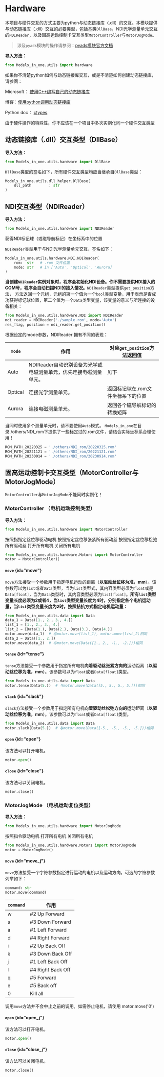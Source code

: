 # Hardware

本项目与硬件交互的方式主要为python与动态链接库（<path>.dll</path>）的交互。本模块提供与动态链接库（<path>.dll</path>）交互的必要类型，包括基类<code>DllBase</code>，NDI光学测量单元交互的<code>NDIReader</code>，以及固高运动控制卡交互类型<code>MotorController</code>与<code>MotorJogMode</code>。

> 涉及`pyads`模块的操作请参阅：[pyads模块官方文档](https://pydas.readthedocs.io/en/latest/)

**导入方法：**
```python 
from Models_in_one.utils import hardware
```
<note>
如果你不清楚python如何与动态链接库交互，或是不清楚如何创建动态链接库，请参阅：
<procedure title="">
<p>Microsoft： <a href="https://learn.microsoft.com/zh-cn/cpp/build/walkthrough-creating-and-using-a-dynamic-link-library-cpp?view=msvc-170">使用C++编写自己的动态链接库</a></p>
<p>博客：<a href="https://www.cnblogs.com/FHC1994/p/11421229.html">使用python调用动态链接库</a></p>
<p>Python doc： <a href="https://docs.python.org/3/library/ctypes.html">ctypes</a></p>
</procedure>
</note>

<warning>由于硬件操作的特殊性，你不应该在一个项目中多次实例化同一个硬件交互类型</warning>

## 动态链接库（.dll）交互类型（DllBase）

**导入方法：**
```python 
from Models_in_one.utils.hardware import DllBase
```

`DllBase`类型的签名如下，所有硬件交互类型均应当继承自`DllBase`类型：
```python
Models_in_one.utils.dll_helper.DllBase(
    dll_path        : str
)
```

## NDI交互类型（NDIReader）

**导入方法：**
```python 
from Models_in_one.utils.hardware import NDIReader
```

<deflist collapsible="true">
<def title="get_position()">
获得NDI标记球（或磁导航标记）在坐标系中的位置
</def>
</deflist>

`NDIReader`类型用于与NDI光学测量单元交互，签名如下：
```python
Models_in_one.utils.hardware.NDI.NDIReader(
    rom:  str   # .rom 文件位置
    mode: str   # in ['Auto', 'Optical', 'Aurora]
)
```

**当创建`NDIReader`实例对象时，程序会初始化NDI设备。你不需要提供NDI接入的COM号，程序会自动扫描NDI的接入情况。**`NDIReader`类型提供`get_position`方法，
方法返回一个元组，元组的第一个值为一个`bool`类型变量，用于表示是否成功获得标记球位置，第二个值为一个`Data`类型变量，该变量的意义与所连接的设备相关：
```python
from Models_in_one.utils.hardware.NDI import NDIReader
ndi_reader = NDIReader('./sample.rom', mode='Auto')
res_flag, position = ndi_reader.get_position()
```
根据设定的mode参数，NDIReader 拥有不同的表现：

| `mode`  | 作用                                    | 对应`get_position`方法返回值            |
|---------|---------------------------------------|----------------------------------|
| Auto    | NDIReader自动识别设备为光学或电磁测量单元，优先连接电磁测量单元。 | 见下                               |
| Optical | 连接光学测量单元。                             | 返回标记球在<path>.rom</path>文件坐标系下的位置 |
| Aurora  | 连接电磁测量单元。                             | 返回各个磁导航标记的转换矩阵                   |


<warning>当同时使用多个测量单元时，请不要使用<code>Auto</code>模式。</warning>
<note>
<code>Models_in_one</code>在目录<path>./others/NDI_rom</path>下提供了一些标定过的<path>.rom</path>文件，请结合实际坐标系合理使用！
</note>

```python
ROM_PATH_20220325 = './others/NDI_rom/20220325.rom'
ROM_PATH_20221121 = './others/NDI_rom/20221121.rom'
ROM_PATH_20230914 = './others/NDI_rom/20230914.rom'
```

## 固高运动控制卡交互类型（MotorController与MotorJogMode）
<warning><code>MotorController</code>与<code>MotorJogMode</code>不能同时实例化！</warning>

### MotorController （电机运动控制类型）

**导入方法：**
```python 
from Models_in_one.utils.hardware import MotorController
```

<deflist collapsible="true">
<def title="move(displacements)">
<a anchor="move">按照指指定丝位移驱动电机</a>
</def>
<def title="tense(displacement)">
<a anchor="tense">按照指定丝位移张紧所有驱动丝</a>
</def>
<def title="slack(displacement)">
<a anchor="slack">按照指定丝位移松弛所有驱动丝</a>
</def>
<def title="open()">
<a anchor="open">打开所有电机</a>
</def>
<def title="close()">
<a anchor="close">关闭所有电机</a>
</def>
</deflist>

```python
from Models_in_one.utils.hardware.Motors import MotorController
motor = MotorController()
```
#### `move` {id="move"}

`move`方法接受一个参数用于指定电机运动的距离（**以驱动丝位移为准，mm**）。该参数可以为`list`或者`Data`类型，当为`list`类型式，其内容类型必须为`float`或是`Data[float]`，当为`Data`类型时，其内容类型必须为`list[float]`。**所有`list`类型变量长度必须为2或者4，当`list`类型变量长度为4时，分别指定各个电机运动量，当`list`类型变量长度为2时，按照拮抗方式指定电机运动量：**
```python
from Models_in_one.utils.data import Data
data_1 = Data([1., 2., 3., 4.])
list_1 = [1., 2., 3., 4.]
list_2 = [Data(1.), Data(2.), Data(3.), Data(4.)]
motor.move(data_1)  # 与motor.move(list_1), motor.move(list_2)相同
data_2 = Data([1., 2.])
motor.move(data_2)  # 与motor.move(Data([1., 2., -1., -2.]))相同
```
#### `tense` {id="tense"}

`tense`方法接受一个参数用于指定所有电机**向着驱动丝张紧方向的**运动距离（**以驱动丝位移为准，mm**）。该参数可以为`float`或者`Data[float]`类型。
```python
from Models_in_one.utils.data import Data
motor.tense(Data(5.))  # 与motor.move(Data([5., 5., 5., 5.]))相同
```
#### `slack` {id="slack"}

`slack`方法接受一个参数用于指定所有电机**向着驱动丝松弛方向的**运动距离（**以驱动丝位移为准，mm**）。该参数可以为`float`或者`Data[float]`类型。
```python
from Models_in_one.utils.data import Data
motor.slack(Data(5.))  # 与motor.move(Data([-5., -5., -5., -5.]))相同
```

#### `open` {id="open"}

该方法可以打开电机。
```python
motor.open()
```

#### `close` {id="close"}

该方法可以关闭电机。
```python
motor.close()
```


### MotorJogMode （电机运动复位类型）

**导入方法：**
```python 
from Models_in_one.utils.hardware import MotorJogMode
```

<deflist collapsible="true">
<def title="move(command)">
<a anchor="move_j">按照指令驱动电机</a>
</def>
<def title="open()">
<a anchor="open_j">打开所有电机</a>
</def>
<def title="close()">
<a anchor="close_j">关闭所有电机</a>
</def>
</deflist>

```python
from Models_in_one.utils.hardware.Motors import MotorJogMode
motor = MotorJogMode()
```
#### `move` {id="move_j"}

`move`方法接受一个字符参数指定进行运动的电机以及运动方向，可选的字符参数列举如下：
```python
command: str
motor.move(command)
```
| `command` | 作用                |
|-----------|-------------------|
| w         | #2 Up Forward     |
| s         | #3 Down Forward   |
| a         | #1 Left Forward   |
| d         | #4 Right Forward  |
| i         | #2 Up Back Off    |
| k         | #3 Down Back Off  |
| j         | #1 Left Back Off  |
| l         | #4 Right Back Off |
| q         | #5 Forward        |
| e         | #5 Back off       |
| 0         | Kill all          |

<warning>
调用<code>move</code>方法并不会中止之前的调用，如需停止电机，请使用
<code-block lang="python">
motor.move('0')
</code-block>
</warning>

#### `open` {id="open_j"}

该方法可以打开电机。
```python
motor.open()
```

#### `close` {id="close_j"}

该方法可以关闭电机。
```python
motor.close()
```